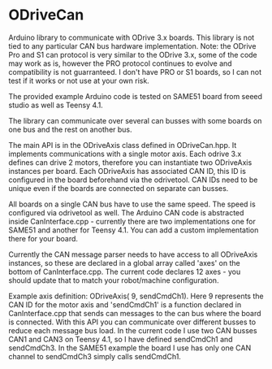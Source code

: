# ODriveCan
Arduino library to communicate with ODrive 3.x boards. This library is not tied to any particular CAN bus hardware implementation. Note: the ODrive Pro and S1 can protocol is very similar to the ODrive 3.x, some of the code may work as is, however the PRO protocol continues to evolve and compatibility is not guarranteed. I don't have PRO or S1 boards, so I can not test if it works or not use at your own risk.

The provided example Arduino code is tested on SAME51 board from seeed studio as well as Teensy 4.1.

The library can communicate over several can busses with some boards on one bus and the rest on another bus.

The main API is in the ODriveAxis class defined in ODriveCan.hpp. It implements communications with a single motor axis. Each odrive 3.x defines can drive 2 motors, therefore you can instantiate two ODriveAxis instances per board. Each ODriveAxis has associated CAN ID, this ID is configured in the board beforehand via the odrivetool. CAN IDs need to be unique even if the boards are connected on separate can busses.

All boards on a single CAN bus have to use the same speed. The speed is configured via odrivetool as well. The Arduino CAN code is abstracted inside CanInterface.cpp - currently there are two implementations one for SAME51 and another for Teensy 4.1. You can add a custom implementation there for your board.

Currently the CAN message parser needs to have access to all ODriveAxis instances, so these are declared in a global array called 'axes' on the bottom of CanInterface.cpp. The current code declares 12 axes - you should update that to match your robot/machine configuration.

Example axis definition: ODriveAxis( 9, sendCmdCh1). Here 9 represents the CAN ID for the motor axis and 'sendCmdCh1' is a function declared in CanInterface.cpp that sends can messages to the can bus where the board is connected. With this API you can communicate over different busses to reduce each message bus load. In the current code I use two CAN busses CAN1 and CAN3 on Teensy 4.1, so I have defined sendCmdCh1 and sendCmdCh3. In the SAME51 example the board I use has only one CAN channel to sendCmdCh3 simply calls sendCmdCh1.
